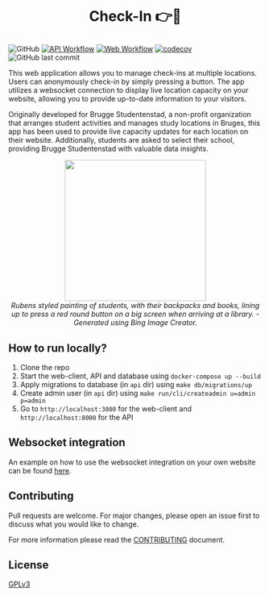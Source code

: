 # <p align="center">Check-In 👉🔴</p>

![GitHub](https://img.shields.io/github/license/XDoubleU/check-in)
[![API Workflow](https://github.com/XDoubleU/check-in/actions/workflows/api.yml/badge.svg)](https://github.com/XDoubleU/check-in/actions/workflows/api.yml)
[![Web Workflow](https://github.com/XDoubleU/check-in/actions/workflows/web.yml/badge.svg)](https://github.com/XDoubleU/check-in/actions/workflows/web.yml)
[![codecov](https://codecov.io/gh/XDoubleU/check-in/branch/main/graph/badge.svg?token=8IY0BGQ5RW)](https://codecov.io/gh/XDoubleU/check-in)
![GitHub last commit](https://img.shields.io/github/last-commit/XDoubleU/check-in)

This web application allows you to manage check-ins at multiple locations. Users can anonymously check-in by simply pressing a button. The app utilizes a websocket connection to display live location capacity on your website, allowing you to provide up-to-date information to your visitors.

Originally developed for Brugge Studentenstad, a non-profit organization that arranges student activities and manages study locations in Bruges, this app has been used to provide live capacity updates for each location on their website. Additionally, students are asked to select their school, providing Brugge Studentenstad with valuable data insights.

<p align="center">
   <img src="https://user-images.githubusercontent.com/54279069/232328182-92de6ebb-ce44-44c4-9796-6e6ef62fb7c6.jpg" style="height: 20em" />
   <br/>
   <em>Rubens styled painting of students, with their backpacks and books, lining up to press a red round button on a big screen when arriving at a library. - Generated using Bing Image Creator.</em>
</p>

## How to run locally?

1. Clone the repo
2. Start the web-client, API and database using `docker-compose up --build`
3. Apply migrations to database (in `api` dir) using `make db/migrations/up`
4. Create admin user (in `api` dir) using `make run/cli/createadmin u=admin p=admin`
5. Go to `http://localhost:3000` for the web-client and `http://localhost:8000` for the API

## Websocket integration

An example on how to use the websocket integration on your own website can be found [here](./integration/script.js).

## Contributing

Pull requests are welcome. For major changes, please open an issue first
to discuss what you would like to change.

For more information please read the [CONTRIBUTING](./CONTRIBUTING.md) document.

## License

[GPLv3](./LICENSE)

